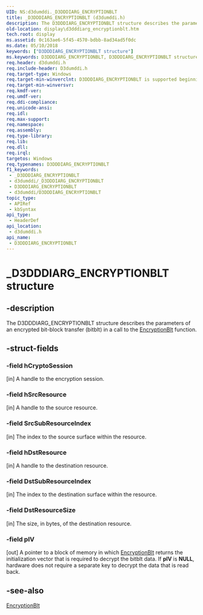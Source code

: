 ```yaml
---
UID: NS:d3dumddi._D3DDDIARG_ENCRYPTIONBLT
title: _D3DDDIARG_ENCRYPTIONBLT (d3dumddi.h)
description: The D3DDDIARG_ENCRYPTIONBLT structure describes the parameters of an encrypted bit-block transfer (bitblt) in a call to the EncryptionBlt function.
old-location: display\d3dddiarg_encryptionblt.htm
tech.root: display
ms.assetid: 0c163ae6-5f45-4570-bdbb-8ad34ad5f0dc
ms.date: 05/10/2018
keywords: ["D3DDDIARG_ENCRYPTIONBLT structure"]
ms.keywords: D3DDDIARG_ENCRYPTIONBLT, D3DDDIARG_ENCRYPTIONBLT structure [Display Devices], UMDisplayDriver_param_Structs_b76b39b2-87b0-453d-b6c5-e59b38249684.xml, _D3DDDIARG_ENCRYPTIONBLT, d3dumddi/D3DDDIARG_ENCRYPTIONBLT, display.d3dddiarg_encryptionblt
req.header: d3dumddi.h
req.include-header: D3dumddi.h
req.target-type: Windows
req.target-min-winverclnt: D3DDDIARG_ENCRYPTIONBLT is supported beginning with the Windows 7 operating system.
req.target-min-winversvr: 
req.kmdf-ver: 
req.umdf-ver: 
req.ddi-compliance: 
req.unicode-ansi: 
req.idl: 
req.max-support: 
req.namespace: 
req.assembly: 
req.type-library: 
req.lib: 
req.dll: 
req.irql: 
targetos: Windows
req.typenames: D3DDDIARG_ENCRYPTIONBLT
f1_keywords:
 - _D3DDDIARG_ENCRYPTIONBLT
 - d3dumddi/_D3DDDIARG_ENCRYPTIONBLT
 - D3DDDIARG_ENCRYPTIONBLT
 - d3dumddi/D3DDDIARG_ENCRYPTIONBLT
topic_type:
 - APIRef
 - kbSyntax
api_type:
 - HeaderDef
api_location:
 - d3dumddi.h
api_name:
 - D3DDDIARG_ENCRYPTIONBLT
---
```


# _D3DDDIARG_ENCRYPTIONBLT structure


## -description

The D3DDDIARG_ENCRYPTIONBLT structure describes the parameters of an encrypted bit-block transfer (bitblt) in a call to the <a href="https://docs.microsoft.com/windows-hardware/drivers/ddi/d3dumddi/nc-d3dumddi-pfnd3dddi_encryptionblt">EncryptionBlt</a> function.

## -struct-fields

### -field hCryptoSession

[in] A handle to the encryption session.

### -field hSrcResource

[in] A handle to the source resource.

### -field SrcSubResourceIndex

[in] The index to the source surface within the resource.

### -field hDstResource

[in] A handle to the destination resource.

### -field DstSubResourceIndex

[in] The index to the destination surface within the resource.

### -field DstResourceSize

[in] The size, in bytes, of the destination resource.

### -field pIV

[out] A pointer to a block of memory in which <a href="https://docs.microsoft.com/windows-hardware/drivers/ddi/d3dumddi/nc-d3dumddi-pfnd3dddi_encryptionblt">EncryptionBlt</a> returns the initialization vector that is required to decrypt the bitblt data. If <b>pIV</b> is <b>NULL</b>, hardware does not require a separate key to decrypt the data that is read back.

## -see-also

<a href="https://docs.microsoft.com/windows-hardware/drivers/ddi/d3dumddi/nc-d3dumddi-pfnd3dddi_encryptionblt">EncryptionBlt</a>

